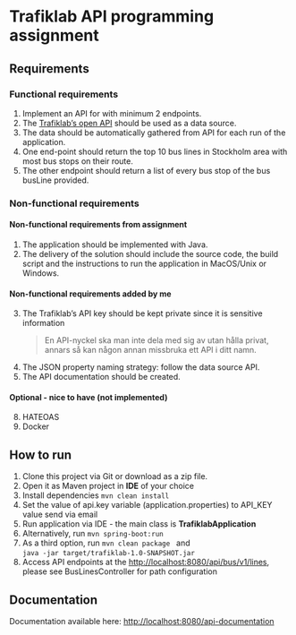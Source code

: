 # Trafiklab API programming assignment

## Requirements
### Functional requirements
1. Implement an API for with minimum 2 endpoints.
2. The [Trafiklab’s open API](https://www.trafiklab.se/api/sl-hallplatser-och-linjer-2) should be used as a data source.
3. The data should be automatically gathered from API for each run of the application.
4. One end-point should return the top 10 bus lines in Stockholm area with most bus stops on
   their route.
5. The other endpoint should return a list of every bus stop of the bus busLine
       provided.
   
### Non-functional requirements
#### Non-functional requirements from assignment
1. The application should be implemented with Java.
2. The delivery of the solution should include the source code, the build script and the
   instructions to run the application in MacOS/Unix or Windows.
#### Non-functional requirements added by me
3. The Trafiklab’s API key should be kept private since it is sensitive information 
    >En API-nyckel ska man inte dela med sig av utan hålla privat, annars så kan någon annan missbruka ett API i ditt namn.
4. The JSON property naming strategy: follow the data source API.
5. The API documentation should be created.
#### Optional - nice to have (not implemented)
8. HATEOAS
9. Docker

## How to run
1. Clone this project via Git or download as a zip file.
2. Open it as Maven project in <b>IDE</b> of your choice
3. Install dependencies <code>mvn clean install</code>
4. Set the value of api.key variable (application.properties) to API_KEY value send via email
5. Run application via IDE - the main class is <b>TrafiklabApplication</b>
6. Alternatively, run <code>mvn spring-boot:run</code>
7. As a third option, run <code>mvn clean package </code> and </br> <code>java -jar target/trafiklab-1.0-SNAPSHOT.jar</code>
8. Access API endpoints at the [http://localhost:8080/api/bus/v1/lines](http://localhost:8080/api/bus/v1/lines), please see BusLinesController for path configuration

## Documentation
Documentation available here: [http://localhost:8080/api-documentation](http://localhost:8080/api-documentation)
